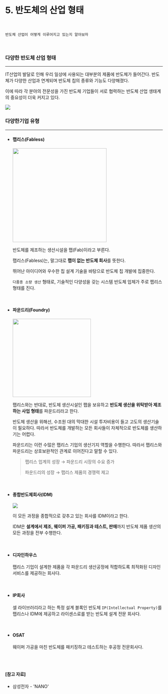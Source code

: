 # 5. 반도체의 산업 형태

<br>

```
반도체 산업이 어떻게 이루어지고 있는지 알아보자
```

<br>

### 다양한 반도체 산업 형태

---

IT산업의 발달로 인해 우리 일상에 사용되는 대부분의 제품에 반도체가 들어간다. 반도체가 다양한 산업과 연계되며 반도체 칩의 종류와 기능도 다양해졌다.

이에 따라 각 분야의 전문성을 가진 반도체 기업들이 서로 협력하는 반도체 산업 생태계의 중요성이 더욱 커지고 있다.

<img src="http://news.kotra.or.kr/images/upload/borawebedit/2013/12/7/55790/EMB000008f01c8d.bmp">

<br>

### 다양한기업 유형

---

- #### 팹리스(Fabless)

  <img src="https://t1.daumcdn.net/cfile/tistory/9974AB3F5CD51B8520" width="300">

  <br>

  반도체를 제조하는 생산시설을 팹(Fab)이라고 부른다.

  팹리스(Fabless)는, 말그대로 **팹이 없는 반도체 회사**를 뜻한다.

  뛰어난 아이디어와 우수한 칩 설계 기술을 바탕으로 반도체 칩 개발에 집중한다.

  `다품종 소량 생산` 형태로, 기술적인 다양성을 갖는 시스템 반도체 업체가 주로 팹리스 형태를 진다.

  <br>

- #### 파운드리(Foundry)

  <img src="https://file.mk.co.kr/meet/neds/2019/05/image_readtop_2019_294930_15571299803738088.jpg" width="250">

  <br>

  팹리스와는 반대로, 반도체 생산시설인 팹을 보유하고 **반도체 생산을 위탁받아 제조하는 사업 형태**를 파운드리라고 한다.

  반도체 생산을 위해선, 수조원 대의 막대한 시설 투자비용이 들고 고도의 생산기술이 필요하다. 따라서 반도체를 개발하는 모든 회사들이 자체적으로 반도체를 생산하기는 어렵다.

  파운드리는 이런 수많은 팹리스 기업의 생산기지 역할을 수행한다. 따라서 팹리스와 파운드리는 상호보완적인 관계로 이어진다고 말할 수 있다.

  > 팹리스 업계의 성장 → 파운드리 시장의 수요 증가
  >
  > 파운드리의 성장 → 팹리스 제품의 경쟁력 제고

  <br>

- #### 종합반도체회사(IDM)

  <img src="https://t1.daumcdn.net/cfile/tistory/22585340524BB61D2E">

  <br>

  이 모든 과정을 종합적으로 갖추고 있는 회사를 IDM이라고 한다.

  IDM은 **설계에서 제조, 웨이퍼 가공, 패키징과 테스트, 판매**까지 반도체 제품 생산의 모든 과정을 전부 수행한다.

  <br>

- #### 디자인하우스

  팹리스 기업이 설계한 제품을 각 파운드리 생산공정에 적합하도록 최적화된 디자인 서비스를 제공하는 회사다.

  <br>

- #### IP회사

  셀 라이브러리라고 하는 특정 설계 블록인 반도체 `IP(Intellectual Property)`를 팹리스나 IDM에 제공하고 라이센스료를 받는 반도체 설계 전문 회사다.

  <br>

- #### OSAT

  웨이퍼 가공을 마친 반도체를 패키징하고 테스트하는 후공정 전문회사다.

<br>

<br>

#### [참고 자료]

- 삼성전자 - 'NANO'